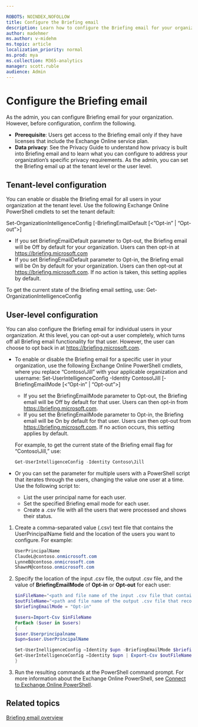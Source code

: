 ```yaml
---

ROBOTS: NOINDEX,NOFOLLOW
title: Configure the Briefing email
description: Learn how to configure the Briefing email for your organization as the admin
author: madehmer
ms.author: v-midehm
ms.topic: article
localization_priority: normal 
ms.prod: mya
ms.collection: M365-analytics
manager: scott.ruble
audience: Admin
---
```


# Configure the Briefing email

As the admin, you can configure Briefing email for your organization. However, before configuration, confirm the following.

* **Prerequisite**: Users get access to the Briefing email only if they have licenses that include the Exchange Online service plan.
* **Data privacy**: See the Privacy Guide to understand how privacy is built into Briefing email and to learn what you can configure to address your organization’s specific privacy requirements.
As the admin, you can set the Briefing email up at the tenant level or the user level.

## Tenant-level configuration

You can enable or disable the Briefing email for all users in your organization at the tenant level. Use the following Exchange Online PowerShell cmdlets to set the tenant default:

   Set-OrganizationIntelligenceConfig [-BriefingEmailDefault [<”Opt-in” | “Opt-out”>]

   * If you set BriefingEmailDefault parameter to Opt-out, the Briefing email will be Off by default for your organization. Users can then opt-in at https://briefing.microsoft.com
   * If you set BriefingEmailDefault parameter to Opt-in, the Briefing email will be On by default for your organization. Users can then opt-out at https://briefing.microsoft.com. If no action is taken, this setting applies by default.

To get the current state of the Briefing email setting, use: Get-OrganizationIntelligenceConfig

## User-level configuration

You can also configure the Briefing email for individual users in your organization. At this level, you can opt-out a user completely, which turns off all Briefing email functionality for that user. However, the user can choose to opt back in at https://briefing.microsoft.com.

* To enable or disable the Briefing email for a specific user in your organization, use the following Exchange Online PowerShell cmdlets, where you replace “Contoso\Jill” with your applicable organization and username:
Set-UserIntelligenceConfig -Identity Contoso\Jill [-BriefingEmailMode [<”Opt-in” | “Opt-out”>]

  - If you set the BriefingEmailMode parameter to Opt-out, the Briefing email will be Off by default for that user. Users can then opt-in from https://briefing.microsoft.com.
  - If you set the BriefingEmailMode parameter to Opt-in, the Briefing email will be On by default for that user. Users can then opt-out from https://briefing.microsoft.com. If no action occurs, this setting applies by default.

  For example, to get the current state of the Briefing email flag for “Contoso\Jill,” use:

    ``` powershell
    Get-UserIntelligenceConfig -Identity Contoso\Jill

* Or you can set the parameter for multiple users with a PowerShell script that iterates through the users, changing the value one user at a time. Use the following script to:

  - List the user principal name for each user.
  - Set the specified Briefing email mode for each user.
  - Create a .csv file with all the users that were processed and shows their status.

1. Create a comma-separated value (.csv) text file that contains the UserPrincipalName field and the location of the users you want to configure. For example:

    ``` powershell
    UserPrincipalName
    ClaudeL@contoso.onmicrosoft.com
    LynneB@contoso.onmicrosoft.com
    ShawnM@contoso.onmicrosoft.com

2. Specify the location of the input .csv file, the output .csv file, and the value of **BriefingEmailMode** of **Opt-in** or **Opt-out** for each user:

    ``` powershell
    $inFileName="<path and file name of the input .csv file that contains the users, example: C:\admin\Users2Opt-out..csv>"
    $outFileName="<path and file name of the output .csv file that records the results, example: C:\admin\Users2Opt-out-Done..csv>"
    $briefingEmailMode = "Opt-in"
    
    $users=Import-Csv $inFileName
    ForEach ($user in $users)
    {
    $user.Userprincipalname
    $upn=$user.UserPrincipalName

    Set-UserInelligenceConfig –Identity $upn -BriefingEmailMode $briefingEmailMode
    Get-UserIntelligenceConfig –Identity $upn | Export-Csv $outFileName
    }

3. Run the resulting commands at the PowerShell command prompt. For more information about the Exchange Online PowerShell, see [Connect to Exchange Online PowerShell](https://technet.microsoft.com/library/jj984289(v=exchg.160).aspx).


## Related topics

[Briefing email overview](be-overview.md)